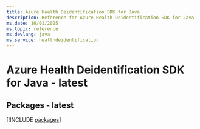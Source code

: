 ```yaml
---
title: Azure Health Deidentification SDK for Java
description: Reference for Azure Health Deidentification SDK for Java
ms.date: 10/01/2025
ms.topic: reference
ms.devlang: java
ms.service: healthdeidentification
---
```

# Azure Health Deidentification SDK for Java - latest
## Packages - latest
[!INCLUDE [packages](health-deidentification-index.md)]